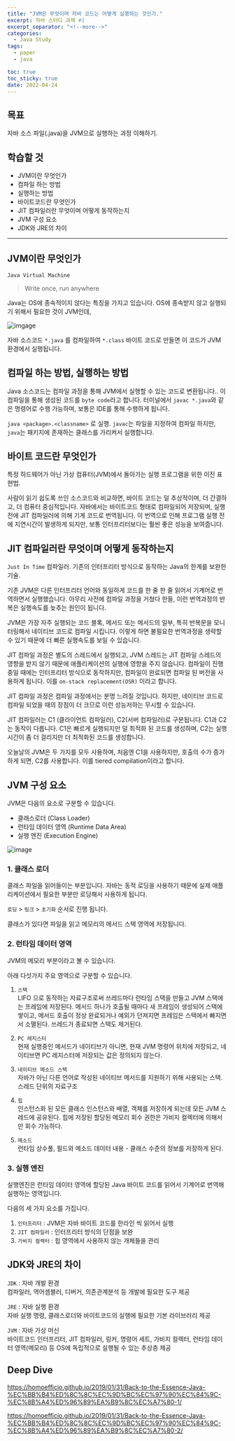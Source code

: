 ```yaml
---
title: "JVM은 무엇이며 자바 코드는 어떻게 실행하는 것인가."
excerpt: 자바 스터디 과제 #1
excerpt_separator: "<!--more-->"
categories:
  - Java Study
tags:
  - paper
  - java

toc: true
toc_sticky: true
date: 2022-04-24
---
```


## 목표

자바 소스 파일(.java)을 JVM으로 실행하는 과정 이해하기.

## 학습할 것

- JVM이란 무엇인가
- 컴파일 하는 방법
- 실행하는 방법
- 바이트코드란 무엇인가
- JIT 컴파일러란 무엇이며 어떻게 동작하는지
- JVM 구성 요소
- JDK와 JRE의 차이

---

## JVM이란 무엇인가

`Java Virtual Machine`  

>Write once, run anywhere  

Java는 OS에 종속적이지 않다는 특징을 가지고 있습니다. OS에 종속받지 않고 실행되기 위해서 필요한 것이 JVM인데,

![imgage](https://img1.daumcdn.net/thumb/R1280x0/?scode=mtistory2&fname=https%3A%2F%2Fblog.kakaocdn.net%2Fdn%2F0kg24%2Fbtq4YOOQH4J%2FEF2ISOpkYA36a1flwtLEmK%2Fimg.png)

자바 소스코드 `*.java` 를 컴파일하여 `*.class` 바이트 코드로 만들면 이 코드가 JVM 환경에서 실행됩니다.

## 컴파일 하는 방법, 실행하는 방법

Java 소스코드는 컴파일 과정을 통해 JVM에서 실행할 수 있는 코드로 변환됩니다.. 이 컴파일을 통해 생성된 코드를 `byte code`라고 합니다. 터미널에서 `javac *.java`와 같은 명령어로 수행 가능하며, 보통은 IDE를 통해 수행하게 됩니다.

`java <package>.<classname>` 로 실행. `javac`는 파일을 지정하여 컴파일 하지만, `java`는 패키지에 존재하는 클래스를 가리켜서 실행합니다.

## 바이트 코드란 무엇인가

특정 하드웨어가 아닌 가상 컴퓨터(JVM)에서 돌아가는 실행 프로그램을 위한 이진 표현법.

사람이 읽기 쉽도록 쓰인 소스코드와 비교하면, 바이트 코드는 덜 추상적이며, 더 간결하고, 더 컴퓨터 중심적입니다. 자바에서는 바이트코드 형태로 컴파일되어 저장되며, 실행 전에 JIT 컴파일러에 의해 기계 코드로 번역됩니다. 이 번역으로 인해 프로그램 실행 전에 지연시간이 발생하게 되지만, 보통 인터프리터보다는 훨씬 좋은 성능을 보여줍니다.

## JIT 컴파일러란 무엇이며 어떻게 동작하는지

`Just In Time` 컴파일러. 기존의 인터프리터 방식으로 동작하는 Java의 한계를 보완한 기술.

기존 JVM은 다른 인터프리터 언어와 동일하게 코드를 한 줄 한 줄 읽어서 기계어로 번역하면서 실행했습니다. 아무리 사전에 컴파일 과정을 거쳤다 한들, 이런 번역과정의 반복은 실행속도를 늦추는 원인이 됩니다.

JVM은 가장 자주 실행되는 코드 블록, 메서드 또는 메서드의 일부, 특히 반복문을 모니터링해서 네이티브 코드로 컴파일 시킵니다. 이렇게 하면 불필요한 번역과정을 생략할 수 있기 때문에 더 빠른 실행속도를 보일 수 있습니다.

JIT 컴파일 과정은 별도의 스레드에서 실행되고, JVM 스레드는 JIT 컴파일 스레드의 영향을 받지 않기 때문에 애플리케이션의 실행에 영향을 주지 않습니다. 컴파일이 진행중일 때에는 인터프리터 방식으로 동작하지만, 컴파일이 완료되면 컴파일 된 버전을 사용하게 됩니다. 이를 `on-stack replacement(OSR)` 이라고 합니다.

JIT 컴파일 과정은 컴파일 과정에서는 분명 느려질 것입니다. 하지만, 네이티브 코드로 컴파일 되었을 때의 장점이 더 크므로 이런 성능저하는 무시할 수 있습니다.

JIT 컴파일러는 C1 (클라이언트 컴파일러), C2(서버 컴파일러)로 구분됩니다. C1과 C2는 동작이 다릅니다. C1은 빠르게 실행되지만 덜 최적화 된 코드를 생성하며, C2는 실행 시간이 좀 더 걸리지만 더 최적화된 코드를 생성합니다.

오늘날의 JVM은 두 가지를 모두 사용하며, 처음엔 C1을 사용하지만, 호출의 수가 증가하게 되면, C2를 사용합니다. 이를 tiered compilation이라고 합니다.

## JVM 구성 요소

JVM은 다음의 요소로 구분할 수 있습니다.

- 클래스로더 (Class Loader)
- 런타임 데이터 영역 (Runtime Data Area)
- 실행 엔진 (Execution Engine)

![image](https://user-images.githubusercontent.com/37537207/98539438-aebb0980-22cf-11eb-97a6-7349143c98a9.png)

### 1. 클래스 로더  

클래스 파일을 읽어들이는 부분입니다. 자바는 동적 로딩을 사용하기 때문에 실제 애플리케이션에서 필요한 부분만 로딩해서 사용하게 됩니다.

`로딩` > `링크` > `초기화` 순서로 진행 됩니다.

클래스가 있다면 파일을 읽고 메모리의 메서드 스택 영역에 저장됩니다.

### 2. 런타임 데이터 영역  

JVM의 메모리 부분이라고 볼 수 있습니다.  

아래 다섯가지 주요 영역으로 구분할 수 있습니다.  

1) `스택`  
LIFO 으로 동작하는 자료구조로써 쓰레드마다 런타임 스택을 만들고 JVM 스택에는 프레임에 저장된다. 메서드 하나가 호출될 때마다 새 프레임이 생성되어 스택에 쌓이고, 메서드 호출이 정상 완료되거나 예외가 던져지면 프레임은 스택에서 빠지면서 소멸된다. 쓰레드가 종료되면 스택도 제거된다.

2) `PC 레지스터`  
현재 실행중인 메서드가 네이티브가 아니면, 현재 JVM 명령어 위치에 저장되고, 네이티브면 PC 레지스터에 저장되는 값은 정의되지 않는다.

3) `네이티브 메소드 스택`  
자바가 아닌 다른 언어로 작성된 네이티브 메서드를 지원하기 위해 사용되는 스택. 스레드 단위의 자료구조

4) `힙`  
인스턴스화 된 모든 클래스 인스턴스와 배열, 객체를 저장하게 되는데 모든 JVM 스레드에 공유된다. 힙에 저장된 할당된 메모리 회수 권한은 가비지 컬렉터에 의해서만 회수 가능하다.

5) `메소드`  
런타임 상수풀, 필드와 메소드 데이터 내용 - 클래스 수준의 정보를 저장하게 된다.

### 3. 실행 엔진  

실행엔진은 런타임 데이터 영역에 할당된 Java 바이트 코드를 읽어서 기계어로 번역해 실행하는 영역입니다.  

다음의 세 가지 요소를 가집니다.  

1) `인터프리터` : JVM은 자바 바이트 코드를 한라인 씩 읽어서 실행
2) `JIT 컴파일러` : 인터프리터 방식의 단점을 보완
3) `가비지 컬렉터` : 힙 영역에서 사용하지 않는 개체들을 관리

## JDK와 JRE의 차이

`JDK` : 자바 개발 환경  
컴파일러, 역어셈블러, 디버거, 의존관계분석 등 개발에 필요한 도구 제공

`JRE` : 자바 실행 환경  
자바 실행 명령, 클래스로더와 바이트코드의 실행에 필요한 기본 라이브러리 제공

`JVM` : 자바 가상 머신  
바이트코드 인터프리터, JIT 컴파일러, 링커, 명령어 세트, 가비지 컬렉터, 런타임 데이터 영역(메모리) 등 OS에 독립적으로 실행될 수 있는 추상층 제공

## Deep Dive

<https://homoefficio.github.io/2019/01/31/Back-to-the-Essence-Java-%EC%BB%B4%ED%8C%8C%EC%9D%BC%EC%97%90%EC%84%9C-%EC%8B%A4%ED%96%89%EA%B9%8C%EC%A7%80-1/>

<https://homoefficio.github.io/2019/01/31/Back-to-the-Essence-Java-%EC%BB%B4%ED%8C%8C%EC%9D%BC%EC%97%90%EC%84%9C-%EC%8B%A4%ED%96%89%EA%B9%8C%EC%A7%80-2/>
